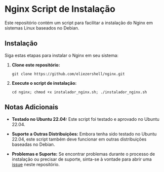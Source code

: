 # Nginx Script de Instalação

Este repositório contém um script para facilitar a instalação do Nginx em sistemas Linux baseados no Debian.

## Instalação

Siga estas etapas para instalar o Nginx em seu sistema:

1. **Clone este repositório:**
   ```
   git clone https://github.com/eliezershell/nginx.git
   ```

2. **Execute o script de instalação:**
   ```
   cd nginx; chmod +x instalador_nginx.sh; ./instalador_nginx.sh
   ```
   
## Notas Adicionais

- **Testado no Ubuntu 22.04:** Este script foi testado e aprovado no Ubuntu 22.04.
  
- **Suporte a Outras Distribuições:** Embora tenha sido testado no Ubuntu 22.04, este script também deve funcionar em outras distribuições baseadas no Debian.

- **Problemas e Suporte:** Se encontrar problemas durante o processo de instalação ou precisar de suporte, sinta-se à vontade para abrir uma [issue](https://github.com/eliezershell/nginx/issues) neste repositório.
